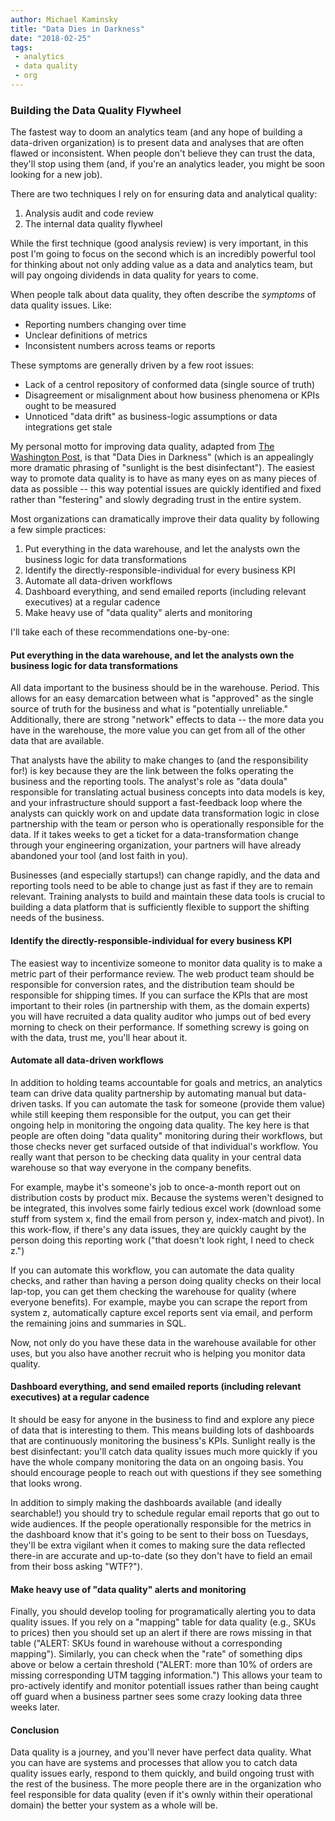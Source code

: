 ```yaml
---
author: Michael Kaminsky
title: "Data Dies in Darkness"
date: "2018-02-25"
tags: 
 - analytics
 - data quality
 - org
---
```


### Building the Data Quality Flywheel

The fastest way to doom an analytics team (and any hope of building a data-driven organization) is to present data and analyses that are often flawed or inconsistent. When people don't believe they can trust the data, they'll stop using them (and, if you're an analytics leader, you might be soon looking for a new job).

There are two techniques I rely on for ensuring data and analytical quality:

1. Analysis audit and code review
2. The internal data quality flywheel

While the first technique (good analysis review) is very important, in this post I'm going to focus on the second which is an incredibly powerful tool for thinking about not only adding value as a data and analytics team, but will pay ongoing dividends in data quality for years to come.

When people talk about data quality, they often describe the *symptoms* of data quality issues. Like:

* Reporting numbers changing over time
* Unclear definitions of metrics
* Inconsistent numbers across teams or reports

These symptoms are generally driven by a few root issues:

* Lack of a centrol repository of conformed data (single source of truth)
* Disagreement or misalignment about how business phenomena or KPIs ought to be measured
* Unnoticed "data drift" as business-logic assumptions or data integrations get stale

My personal motto for improving data quality, adapted from [The Washington Post](https://www.washingtonpost.com/lifestyle/style/the-washington-posts-new-slogan-turns-out-to-be-an-old-saying/2017/02/23/cb199cda-fa02-11e6-be05-1a3817ac21a5_story.html?utm_term=.3b9fcbc03a44), is that "Data Dies in Darkness" (which is an appealingly more dramatic phrasing of "sunlight is the best disinfectant"). The easiest way to promote data quality is to have as many eyes on as many pieces of data as possible -- this way potential issues are quickly identified and fixed rather than "festering" and slowly degrading trust in the entire system.


Most organizations can dramatically improve their data quality by following a few simple practices:

1. Put everything in the data warehouse, and let the analysts own the business logic for data transformations 
2. Identify the directly-responsible-individual for every business KPI
3. Automate all data-driven workflows
4. Dashboard everything, and send emailed reports (including relevant executives) at a regular cadence
5. Make heavy use of "data quality" alerts and monitoring

I'll take each of these recommendations one-by-one:

#### Put everything in the data warehouse, and let the analysts own the business logic for data transformations 

All data important to the business should be in the warehouse. Period. This allows for an easy demarcation between what is "approved" as the single source of truth for the business and what is "potentially unreliable." Additionally, there are strong "network" effects to data -- the more data you have in the warehouse, the more value you can get from all of the other data that are available.

That analysts have the ability to make changes to (and the responsibility for!) is key because they are the link between the folks operating the business and the reporting tools. The analyst's role as "data doula" responsible for translating actual business concepts into data models is key, and your infrastructure should support a fast-feedback loop where the analysts can quickly work on and update data transformation logic in close partnership with the team or person who is operationally responsible for the data. If it takes weeks to get a ticket for a data-transformation change through your engineering organization, your partners will have already abandoned your tool (and lost faith in you).

Businesses (and especially startups!) can change rapidly, and the data and reporting tools need to be able to change just as fast if they are to remain relevant. Training analysts to build and maintain these data tools is crucial to building a data platform that is sufficiently flexible to support the shifting needs of the business.

#### Identify the directly-responsible-individual for every business KPI

The easiest way to incentivize someone to monitor data quality is to make a metric part of their performance review. The web product team should be responsible for conversion rates, and the distribution team should be responsible for shipping times. If you can surface the KPIs that are most important to their roles (in partnership with them, as the domain experts) you will have recruited a data quality auditor who jumps out of bed every morning to check on their performance. If something screwy is going on with the data, trust me, you'll hear about it.

#### Automate all data-driven workflows

In addition to holding teams accountable for goals and metrics, an analytics team can drive data quality partnership by automating manual but data-driven tasks. If you can automate the task for someone (provide them value) while still keeping them responsible for the output, you can get their ongoing help in monitoring the ongoing data quality. The key here is that people are often doing "data quality" monitoring during their workflows, but those checks never get surfaced outside of that individual's workflow. You really want that person to be checking data quality in your central data warehouse so that way everyone in the company benefits.

For example, maybe it's someone's job to once-a-month report out on distribution costs by product mix. Because the systems weren't designed to be integrated, this involves some fairly tedious excel work (download some stuff from system x, find the email from person y, index-match and pivot). In this work-flow, if there's any data issues, they are quickly caught by the person doing this reporting work ("that doesn't look right, I need to check z.") 

If you can automate this workflow, you can automate the data quality checks, and rather than having a person doing quality checks on their local lap-top, you can get them checking the warehouse for quality (where everyone benefits). For example, maybe you can scrape the report from system z, automatically capture excel reports sent via email, and perform the remaining joins and summaries in SQL.

Now, not only do you have these data in the warehouse available for other uses, but you also have another recruit who is helping you monitor data quality.

#### Dashboard everything, and send emailed reports (including relevant executives) at a regular cadence

It should be easy for anyone in the business to find and explore any piece of data that is interesting to them. This means building lots of dashboards that are continuously monitoring the business's KPIs. Sunlight really is the best disinfectant: you'll catch data quality issues much more quickly if you have the whole company monitoring the data on an ongoing basis. You should encourage people to reach out with questions if they see something that looks wrong.

In addition to simply making the dashboards available (and ideally searchable!) you should try to schedule regular email reports that go out to wide audiences. If the people operationally responsible for the metrics in the dashboard know that it's going to be sent to their boss on Tuesdays, they'll be extra vigilant when it comes to making sure the data reflected there-in are accurate and up-to-date (so they don't have to field an email from their boss asking "WTF?").

#### Make heavy use of "data quality" alerts and monitoring

Finally, you should develop tooling for programatically alerting you to data quality issues. If you rely on a "mapping" table for data quality (e.g., SKUs to prices) then you should set up an alert if there are rows missing in that table ("ALERT: SKUs found in warehouse without a corresponding mapping"). Similarly, you can check when the "rate" of something dips above or below a certain threshold ("ALERT: more than 10% of orders are missing corresponding UTM tagging information.") This allows your team to pro-actively identify and monitor potentiall issues rather than being caught off guard when a business partner sees some crazy looking data three weeks later.

#### Conclusion

Data quality is a journey, and you'll never have perfect data quality. What you can have are systems and processes that allow you to catch data quality issues early, respond to them quickly, and build ongoing trust with the rest of the business. The more people there are in the organization who feel responsible for data quality (even if it's ownly within their operational domain) the better your system as a whole will be.
